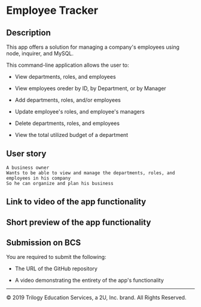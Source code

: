 # Employee Tracker

## Description
 This app offers a solution for managing a company's employees using node, inquirer, and MySQL.
  
This command-line application allows the user to:
  
  * View departments, roles, and employees
  
  * View employees oreder by ID, by Department, or by Manager
  
  * Add departments, roles, and/or employees

  * Update employee's roles, and employee's managers

  * Delete departments, roles, and employees

  * View the total utilized budget of a department


## User story

```
A business owner
Wants to be able to view and manage the departments, roles, and employees in his company
So he can organize and plan his business
```
## Link to video of the app functionality 


## Short preview of the app functionality

## Submission on BCS

You are required to submit the following:

* The URL of the GitHub repository

* A video demonstrating the entirety of the app's functionality 

- - -
© 2019 Trilogy Education Services, a 2U, Inc. brand. All Rights Reserved.
